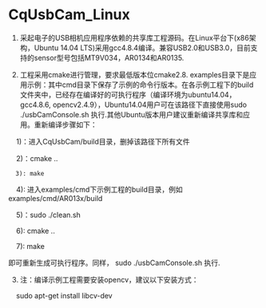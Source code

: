# CqUsbCam_Linux
1. 采起电子的USB相机应用程序依赖的共享库工程源码。在Linux平台下(x86架构，Ubuntu 14.04 LTS)采用gcc4.8.4编译。兼容USB2.0和USB3.0，目前支持的sensor型号包括MT9V034，AR0134和AR0135. 

2. 工程采用cmake进行管理，要求最低版本位cmake2.8.
examples目录下是应用示例：其中cmd目录下保存了示例的命令行版本。在各示例工程下的build文件夹中，已经存在编译好的可执行程序（编译环境为ubuntu14.04， gcc4.8.6, opencv2.4.9），Ubuntu14.04用户可在该路径下直接使用sudo ./usbCamConsole.sh 执行.其他Ubuntu版本用户建议重新编译共享库和应用。重新编译步骤如下：

      1)：进入CqUsbCam/build目录，删掉该路径下所有文件
      
      2)：cmake ..
      
      3): make
      
      4): 进入examples/cmd下示例工程的build目录，例如examples/cmd/AR013x/build
      
      5)：sudo ./clean.sh
      
      6): cmake ..
      
      7): make
      
即可重新生成可执行程序。同样， sudo ./usbCamConsole.sh 执行.


3. 注：编译示例工程需要安装opencv，建议以下安装方式：

     sudo apt-get install libcv-dev
